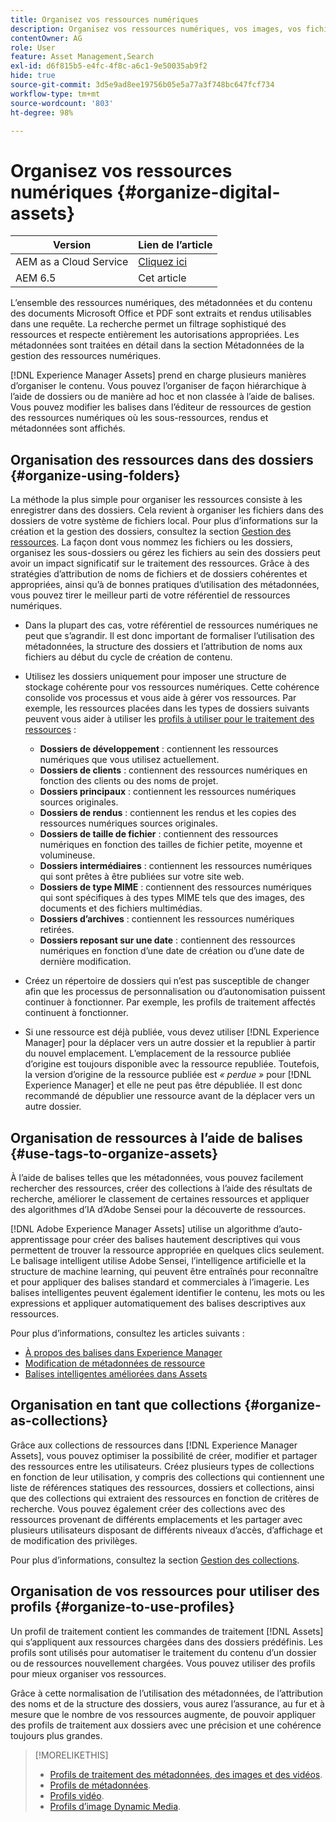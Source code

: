 ```yaml
---
title: Organisez vos ressources numériques
description: Organisez vos ressources numériques, vos images, vos fichiers, vos dossiers, etc. à l’aide d’Experience Manager.
contentOwner: AG
role: User
feature: Asset Management,Search
exl-id: d6f815b5-e4fc-4f8c-a6c1-9e50035ab9f2
hide: true
source-git-commit: 3d5e9ad8ee19756b05e5a77a3f748bc647fcf734
workflow-type: tm+mt
source-wordcount: '803'
ht-degree: 98%

---
```


# Organisez vos ressources numériques {#organize-digital-assets}

| Version | Lien de l’article |
| -------- | ---------------------------- |
| AEM as a Cloud Service | [Cliquez ici](https://experienceleague.adobe.com/docs/experience-manager-cloud-service/content/assets/manage/organize-assets.html?lang=fr) |
| AEM 6.5 | Cet article |

L’ensemble des ressources numériques, des métadonnées et du contenu des documents Microsoft Office et PDF sont extraits et rendus utilisables dans une requête. La recherche permet un filtrage sophistiqué des ressources et respecte entièrement les autorisations appropriées. Les métadonnées sont traitées en détail dans la section Métadonnées de la gestion des ressources numériques.

[!DNL Experience Manager Assets] prend en charge plusieurs manières d’organiser le contenu. Vous pouvez l’organiser de façon hiérarchique à l’aide de dossiers ou de manière ad hoc et non classée à l’aide de balises. Vous pouvez modifier les balises dans l’éditeur de ressources de gestion des ressources numériques où les sous-ressources, rendus et métadonnées sont affichés.

## Organisation des ressources dans des dossiers {#organize-using-folders}

La méthode la plus simple pour organiser les ressources consiste à les enregistrer dans des dossiers. Cela revient à organiser les fichiers dans des dossiers de votre système de fichiers local. Pour plus d’informations sur la création et la gestion des dossiers, consultez la section [Gestion des ressources](manage-assets.md). La façon dont vous nommez les fichiers ou les dossiers, organisez les sous-dossiers ou gérez les fichiers au sein des dossiers peut avoir un impact significatif sur le traitement des ressources. Grâce à des stratégies d’attribution de noms de fichiers et de dossiers cohérentes et appropriées, ainsi qu’à de bonnes pratiques d’utilisation des métadonnées, vous pouvez tirer le meilleur parti de votre référentiel de ressources numériques.

* Dans la plupart des cas, votre référentiel de ressources numériques ne peut que s’agrandir. Il est donc important de formaliser l’utilisation des métadonnées, la structure des dossiers et l’attribution de noms aux fichiers au début du cycle de création de contenu.
* Utilisez les dossiers uniquement pour imposer une structure de stockage cohérente pour vos ressources numériques. Cette cohérence consolide vos processus et vous aide à gérer vos ressources. Par exemple, les ressources placées dans les types de dossiers suivants peuvent vous aider à utiliser les [profils à utiliser pour le traitement des ressources](processing-profiles.md) :

   * **Dossiers de développement** : contiennent les ressources numériques que vous utilisez actuellement.
   * **Dossiers de clients** : contiennent des ressources numériques en fonction des clients ou des noms de projet.
   * **Dossiers principaux** : contiennent les ressources numériques sources originales.
   * **Dossiers de rendus** : contiennent les rendus et les copies des ressources numériques sources originales.
   * **Dossiers de taille de fichier** : contiennent des ressources numériques en fonction des tailles de fichier petite, moyenne et volumineuse.
   * **Dossiers intermédiaires** : contiennent les ressources numériques qui sont prêtes à être publiées sur votre site web.
   * **Dossiers de type MIME** : contiennent des ressources numériques qui sont spécifiques à des types MIME tels que des images, des documents et des fichiers multimédias.
   * **Dossiers d’archives** : contiennent les ressources numériques retirées.
   * **Dossiers reposant sur une date** : contiennent des ressources numériques en fonction d’une date de création ou d’une date de dernière modification.

* Créez un répertoire de dossiers qui n’est pas susceptible de changer afin que les processus de personnalisation ou d’autonomisation puissent continuer à fonctionner. Par exemple, les profils de traitement affectés continuent à fonctionner.
* Si une ressource est déjà publiée, vous devez utiliser [!DNL Experience Manager] pour la déplacer vers un autre dossier et la republier à partir du nouvel emplacement. L’emplacement de la ressource publiée d’origine est toujours disponible avec la ressource republiée. Toutefois, la version d’origine de la ressource publiée est *« perdue »* pour [!DNL Experience Manager] et elle ne peut pas être dépubliée. Il est donc recommandé de dépublier une ressource avant de la déplacer vers un autre dossier.

## Organisation de ressources à l’aide de balises {#use-tags-to-organize-assets}

À l’aide de balises telles que les métadonnées, vous pouvez facilement rechercher des ressources, créer des collections à l’aide des résultats de recherche, améliorer le classement de certaines ressources et appliquer des algorithmes d’IA d’Adobe Sensei pour la découverte de ressources.

[!DNL Adobe Experience Manager Assets] utilise un algorithme d’auto-apprentissage pour créer des balises hautement descriptives qui vous permettent de trouver la ressource appropriée en quelques clics seulement. Le balisage intelligent utilise Adobe Sensei, l’intelligence artificielle et la structure de machine learning, qui peuvent être entraînés pour reconnaître et pour appliquer des balises standard et commerciales à l’imagerie. Les balises intelligentes peuvent également identifier le contenu, les mots ou les expressions et appliquer automatiquement des balises descriptives aux ressources.

Pour plus d’informations, consultez les articles suivants :

* [À propos des balises dans Experience Manager](/help/sites-authoring/tags.md)
* [Modification de métadonnées de ressource](metadata.md)
* [Balises intelligentes améliorées dans Assets](enhanced-smart-tags.md)

## Organisation en tant que collections {#organize-as-collections}

Grâce aux collections de ressources dans [!DNL Experience Manager Assets], vous pouvez optimiser la possibilité de créer, modifier et partager des ressources entre les utilisateurs. Créez plusieurs types de collections en fonction de leur utilisation, y compris des collections qui contiennent une liste de références statiques des ressources, dossiers et collections, ainsi que des collections qui extraient des ressources en fonction de critères de recherche.  Vous pouvez également créer des collections avec des ressources provenant de différents emplacements et les partager avec plusieurs utilisateurs disposant de différents niveaux d’accès, d’affichage et de modification des privilèges.

Pour plus d’informations, consultez la section [Gestion des collections](manage-collections.md).

<!-- TBD items: add screenshots where applicable
Any hints/recommendations of when to use what method of organizing? Some examples of how organizing helps towards a better taxonomy and improved content velocity.
Add back links to blog posts by marketing?
-->

## Organisation de vos ressources pour utiliser des profils {#organize-to-use-profiles}

Un profil de traitement contient les commandes de traitement [!DNL Assets] qui s’appliquent aux ressources chargées dans des dossiers prédéfinis. Les profils sont utilisés pour automatiser le traitement du contenu d’un dossier ou de ressources nouvellement chargées. Vous pouvez utiliser des profils pour mieux organiser vos ressources.

Grâce à cette normalisation de l’utilisation des métadonnées, de l’attribution des noms et de la structure des dossiers, vous aurez l’assurance, au fur et à mesure que le nombre de vos ressources augmente, de pouvoir appliquer des profils de traitement aux dossiers avec une précision et une cohérence toujours plus grandes.

>[!MORELIKETHIS]
>
>* [Profils de traitement des métadonnées, des images et des vidéos](processing-profiles.md).
>* [Profils de métadonnées](/help/assets/metadata-config.md#metadata-profiles).
>* [Profils vidéo](video-profiles.md).
>* [Profils d’image Dynamic Media](image-profiles.md).

